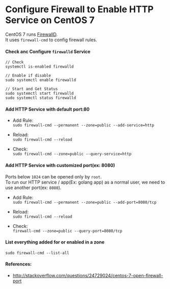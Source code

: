 
# Configure Firewall to Enable HTTP Service on CentOS 7

CentOS 7 runs [FirewallD](https://fedoraproject.org/wiki/FirewallD).  
It uses `firewall-cmd` to config firewall rules. 

#### Check anc Configure `firewalld` Service

    // Check
    systemctl is-enabled firewalld
    
    // Enable if disable
    sudo systemctl enable firewalld

    // Start and Get Status
    sudo systemctl start firewalld
    sudo systemctl status firewalld


#### Add HTTP Service with default port:80  

* Add Rule:  
  `sudo firewall-cmd --permanent --zone=public --add-service=http`  

* Reload:  
  `sudo firewall-cmd --reload`

* Check:  
  `sudo firewall-cmd --zone=public --query-service=http`

#### Add HTTP Service with customized port(ex: 8080)

Ports below `1024` can be opened only by `root`.  
To run our HTTP service / app(Ex: golang app) as a normal user, we need to use another port(ex: `8080`).

* Add Rule:  
  `sudo firewall-cmd --permanent --zone=public --add-port=8080/tcp`

* Reload:  
  `sudo firewall-cmd --reload`

* Check:  
  `firewall-cmd --zone=public --query-port=8080/tcp`

#### List everything added for or enabled in a zone

    sudo firewall-cmd --list-all

#### References:  
* <http://stackoverflow.com/questions/24729024/centos-7-open-firewall-port>
